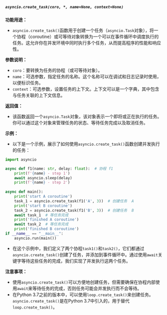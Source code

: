 ##### `asyncio.create_task(coro, *, name=None, context=None)`
**功能用途：**
- `asyncio.create_task()`函数用于创建一个任务（`asyncio.Task`对象），将一个协程（coroutine）或可等待对象转换为一个可以在事件循环中调度执行的任务。这允许你在并发环境中同时执行多个任务，从而提高程序的性能和响应性。

**参数说明：**
- `coro`：要转换为任务的协程（或可等待对象）。
- `name`：可选参数，指定任务的名称。这个名称可以在调试和日志记录时使用，以便标识任务。
- `context`：可选参数，设置任务的上下文。上下文可以是一个字典，其中包含与任务关联的上下文信息。

**返回值：**
- 该函数返回一个`asyncio.Task`对象，该对象表示一个即将或正在执行的任务。你可以通过这个对象来管理任务的状态、等待任务完成以及取消任务。

**示例：**
- 以下是一个示例，展示了如何使用`asyncio.create_task()`函数创建并发执行的任务：
```python
import asyncio  

async def f1(name: str, delay: float):  # 协程 f1
    print(f'{name} - step 1')  
    await asyncio.sleep(delay)  
    print(f'{name} - step 2')  
    
async def main():  
    print('start A coroutine')  
    task_1 = asyncio.create_task(f1('A', 3))  # 创建任务  A
    print('start B coroutine')  
    task_2 = asyncio.create_task(f1('B', 3))  # 创建任务  B
    await task_1  # 等任务完成  
    print('finished A coroutine')  
    await task_2  # 等任务完成  
    print('finished B coroutine')  
if __name__ == "__main__":  
    asyncio.run(main())
```

- 在这个示例中，我们定义了两个协程`task1()`和`task2()`，它们都通过`asyncio.create_task()`创建了任务，并添加到事件循环中。通过使用`await`关键字等待这些任务的完成，我们实现了并发执行这两个任务。

**注意事项：**
- 使用`asyncio.create_task()`可以方便地创建任务，但需要确保在协程内部使用`await`来等待任务的完成，否则任务可能会并发执行而不会等待。
- 在Python 3.7之前的版本中，可以使用`loop.create_task()`来创建任务。`asyncio.create_task()`是在Python 3.7中引入的，用于替代`loop.create_task()`。